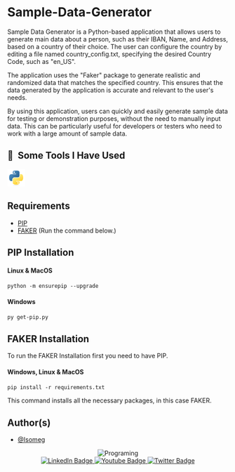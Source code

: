 # Sample-Data-Generator

Sample Data Generator is a Python-based application that allows users to generate main data about a person, such as their IBAN, Name, and Address, based on a country of their choice. The user can configure the country by editing a file named country_config.txt, specifying the desired Country Code, such as "en_US".

The application uses the "Faker" package to generate realistic and randomized data that matches the specified country. This ensures that the data generated by the application is accurate and relevant to the user's needs.

By using this application, users can quickly and easily generate sample data for testing or demonstration purposes, without the need to manually input data. This can be particularly useful for developers or testers who need to work with a large amount of sample data.

<h2> 🚀 &nbsp;Some Tools I Have Used</h2>
<p align="left">
 <img src="https://github.com/devicons/devicon/blob/master/icons/python/python-original.svg" title="Python" alt="Python" width="40" height="40"/>&nbsp;
</p>


## Requirements

 - [PIP](https://pip.pypa.io/en/stable/installation/)
 - [FAKER](https://pypi.org/project/Faker/0.7.4/) (Run the command below.)



## PIP Installation

####  Linux & MacOS

```
python -m ensurepip --upgrade
```

#### Windows

```
py get-pip.py
```

## FAKER Installation

To run the FAKER Installation first you need to have PIP.

#### Windows, Linux & MacOS

```
pip install -r requirements.txt
```

This command installs all the necessary packages, in this case FAKER.



## Author(s)

- [@Isomeg](https://github.com/Isomeg)

<div align="center">
 <div>
  <img src="https://icons-for-free.com/download-icon-Coding-1320568096072194118_512.png" alt="Programing" width="160" height="160"/>
  </div>
<div id="badges">
  <a href="https://www.linkedin.com/in/rpg-rui-gomes/">
    <img src="https://img.shields.io/badge/LinkedIn-blue?style=for-the-badge&logo=linkedin&logoColor=white" alt="LinkedIn Badge"/>
  </a>
  <a href="https://www.youtube.com/@RuiGomesisomeg/">
    <img src="https://img.shields.io/badge/YouTube-red?style=for-the-badge&logo=youtube&logoColor=white" alt="Youtube Badge"/>
  </a>
  <a href="https://twitter.com/Isomeg1809">
    <img src="https://img.shields.io/badge/Twitter-blue?style=for-the-badge&logo=twitter&logoColor=white" alt="Twitter Badge"/>
  </a>
</div>

<img src="https://komarev.com/ghpvc/?username=Isomeg&style=flat-square&color=blue" alt=""/>
 </div>
